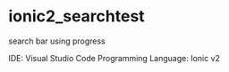 # ionic2_searchtest
search bar using progress


IDE: Visual Studio Code
Programming Language: Ionic v2
